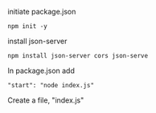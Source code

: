 initiate package.json
```
npm init -y
```

install json-server
```
npm install json-server cors json-serve
```

In package.json add
```
"start": "node index.js"
```

Create a file, "index.js"